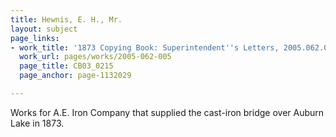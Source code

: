 ```yaml
---
title: Hewnis, E. H., Mr.
layout: subject
page_links:
- work_title: '1873 Copying Book: Superintendent''s Letters, 2005.062.005'
  work_url: pages/works/2005-062-005
  page_title: CB03_0215
  page_anchor: page-1132029

---
```

<p>Works for A.E. Iron Company that supplied the cast-iron bridge over Auburn Lake in 1873.</p>